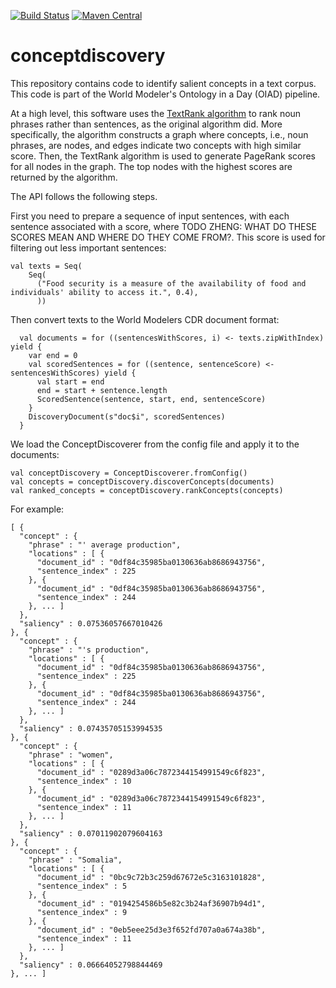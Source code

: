 [![Build Status](https://github.com/clulab/ConceptDiscovery/workflows/conceptdiscovery%20CI/badge.svg)](https://github.com/clulab/conceptdiscovery/actions)
[![Maven Central](https://img.shields.io/maven-central/v/org.clulab/conceptdiscovery_2.12?logo=apachemaven)](https://mvnrepository.com/artifact/org.clulab/conceptdiscovery)

# conceptdiscovery

This repository contains code to identify salient concepts in a text corpus. This code is part of the World Modeler's Ontology in a Day (OIAD) pipeline.

At a high level, this software uses the [TextRank algorithm](https://aclanthology.org/W04-3252.pdf) to rank noun phrases rather than sentences, as the original algorithm did. More specifically, the algorithm constructs a graph where concepts, i.e., noun phrases, are nodes, and edges indicate two concepts with high similar score. Then, the TextRank algorithm is used to generate PageRank scores for all nodes in the graph. The top nodes with the highest scores are returned by the algorithm.

The API follows the following steps.

First you need to prepare a sequence of input sentences, with each sentence associated with a score, where TODO ZHENG: WHAT DO THESE SCORES MEAN AND WHERE DO THEY COME FROM?. This score is used for filtering out less important sentences:
```
val texts = Seq(
    Seq(
      ("Food security is a measure of the availability of food and individuals' ability to access it.", 0.4),
      ))
```
Then convert texts to the World Modelers CDR document format:
```
  val documents = for ((sentencesWithScores, i) <- texts.zipWithIndex) yield {
    var end = 0
    val scoredSentences = for ((sentence, sentenceScore) <- sentencesWithScores) yield {
      val start = end
      end = start + sentence.length
      ScoredSentence(sentence, start, end, sentenceScore)
    }
    DiscoveryDocument(s"doc$i", scoredSentences)
  }
```
We load the ConceptDiscoverer from the config file and apply it to the documents:
```  
val conceptDiscovery = ConceptDiscoverer.fromConfig()
val concepts = conceptDiscovery.discoverConcepts(documents)
val ranked_concepts = conceptDiscovery.rankConcepts(concepts)
```

For example:
```
[ {
  "concept" : {
    "phrase" : "' average production",
    "locations" : [ {
      "document_id" : "0df84c35985ba0130636ab8686943756",
      "sentence_index" : 225
    }, {
      "document_id" : "0df84c35985ba0130636ab8686943756",
      "sentence_index" : 244
    }, ... ]
  },
  "saliency" : 0.07536057667010426
}, {
  "concept" : {
    "phrase" : "'s production",
    "locations" : [ {
      "document_id" : "0df84c35985ba0130636ab8686943756",
      "sentence_index" : 225
    }, {
      "document_id" : "0df84c35985ba0130636ab8686943756",
      "sentence_index" : 244
    }, ... ]
  },
  "saliency" : 0.07435705153994535
}, {
  "concept" : {
    "phrase" : "women",
    "locations" : [ {
      "document_id" : "0289d3a06c7872344154991549c6f823",
      "sentence_index" : 10
    }, {
      "document_id" : "0289d3a06c7872344154991549c6f823",
      "sentence_index" : 11
    }, ... ]
  },
  "saliency" : 0.07011902079604163
}, {
  "concept" : {
    "phrase" : "Somalia",
    "locations" : [ {
      "document_id" : "0bc9c72b3c259d67672e5c3163101828",
      "sentence_index" : 5
    }, {
      "document_id" : "0194254586b5e82c3b24af36907b94d1",
      "sentence_index" : 9
    }, {
      "document_id" : "0eb5eee25d3e3f652fd707a0a674a38b",
      "sentence_index" : 11
    }, ... ]
  },
  "saliency" : 0.06664052798844469
}, ... ]

```
